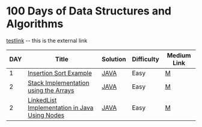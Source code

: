 # 100 Days of Data Structures and Algorithms

[testlink](https://www.google.com/) -- this is the external link

| DAY |             Title                   | Solution | Difficulty | Medium Link |
|-----| ------------------------------------| -------- | ---------- | ----------- |
| 1 |[Insertion Sort Example](https://en.wikipedia.org/wiki/Insertion_sort) | [JAVA](https://github.com/lavanganji/AlgorithmsMadeEasy/blob/master/src/org.lkg.ds/StackArray.java)|Easy|[M](https://medium.com/csinterviewprep/day-0-stacks-2188bef60bca) |
| 2 |[Stack Implementation using the Arrays](https://en.wikipedia.org/wiki/Stack_(abstract_data_type)) | [JAVA](https://github.com/lavanganji/AlgorithmsMadeEasy/blob/master/src/org.lkg.ds/StackArray.java)|Easy|[M](https://medium.com/csinterviewprep/day-0-stacks-2188bef60bca) |
| 2 |[LinkedList Implementation in Java Using Nodes](https://en.wikipedia.org/wiki/Linked_list) | [JAVA](https://github.com/lavanganji/AlgorithmsMadeEasy/blob/master/src/org.lkg.ds/LinkedListImplementation.java)|Easy|[M](https://medium.com/csinterviewprep/day-0-stacks-2188bef60bca) |
